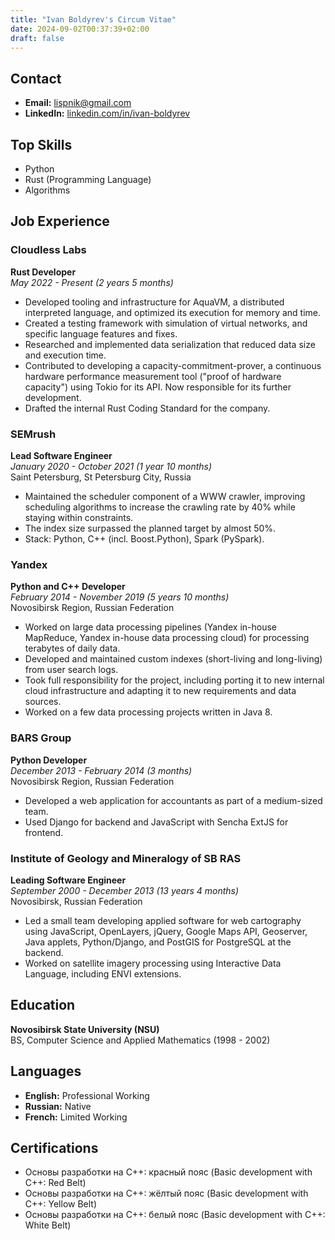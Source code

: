 ```yaml
---
title: "Ivan Boldyrev's Circum Vitae"
date: 2024-09-02T00:37:39+02:00
draft: false
---
```


## Contact
- **Email:** [lispnik@gmail.com](mailto:lispnik@gmail.com)
- **LinkedIn:** [linkedin.com/in/ivan-boldyrev](https://www.linkedin.com/in/ivan-boldyrev)

## Top Skills
- Python
- Rust (Programming Language)
- Algorithms

## Job Experience

### Cloudless Labs  
**Rust Developer**  
*May 2022 - Present (2 years 5 months)*

- Developed tooling and infrastructure for AquaVM, a distributed interpreted language, and optimized its execution for memory and time.
- Created a testing framework with simulation of virtual networks, and specific language features and fixes.
- Researched and implemented data serialization that reduced data size and execution time.
- Contributed to developing a capacity-commitment-prover, a continuous hardware performance measurement tool ("proof of hardware capacity") using Tokio for its API. Now responsible for its further development.
- Drafted the internal Rust Coding Standard for the company.

### SEMrush  
**Lead Software Engineer**  
*January 2020 - October 2021 (1 year 10 months)*  
Saint Petersburg, St Petersburg City, Russia

- Maintained the scheduler component of a WWW crawler, improving scheduling algorithms to increase the crawling rate by 40% while staying within constraints.
- The index size surpassed the planned target by almost 50%.
- Stack: Python, C++ (incl. Boost.Python), Spark (PySpark).

### Yandex  
**Python and C++ Developer**  
*February 2014 - November 2019 (5 years 10 months)*  
Novosibirsk Region, Russian Federation

- Worked on large data processing pipelines (Yandex in-house MapReduce, Yandex in-house data processing cloud) for processing terabytes of daily data.
- Developed and maintained custom indexes (short-living and long-living) from user search logs.
- Took full responsibility for the project, including porting it to new internal cloud infrastructure and adapting it to new requirements and data sources.
- Worked on a few data processing projects written in Java 8.

### BARS Group  
**Python Developer**  
*December 2013 - February 2014 (3 months)*  
Novosibirsk Region, Russian Federation

- Developed a web application for accountants as part of a medium-sized team.
- Used Django for backend and JavaScript with Sencha ExtJS for frontend.

### Institute of Geology and Mineralogy of SB RAS  
**Leading Software Engineer**  
*September 2000 - December 2013 (13 years 4 months)*  
Novosibirsk, Russian Federation

- Led a small team developing applied software for web cartography using JavaScript, OpenLayers, jQuery, Google Maps API, Geoserver, Java applets, Python/Django, and PostGIS for PostgreSQL at the backend.
- Worked on satellite imagery processing using Interactive Data Language, including ENVI extensions.

## Education

**Novosibirsk State University (NSU)**  
BS, Computer Science and Applied Mathematics (1998 - 2002)

## Languages
- **English:** Professional Working
- **Russian:** Native
- **French:** Limited Working

## Certifications
- Основы разработки на C++: красный пояс (Basic development with C++: Red Belt)
- Основы разработки на C++: жёлтый пояс (Basic development with C++: Yellow Belt)
- Основы разработки на C++: белый пояс (Basic development with C++: White Belt)
